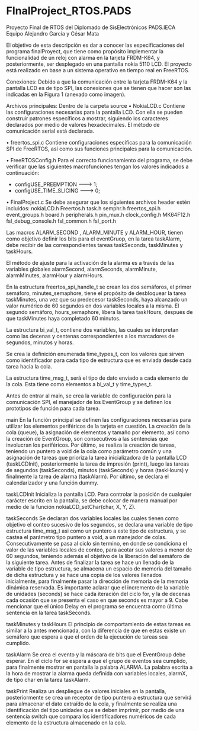 # FInalProject_RTOS.PADS
Proyecto Final de RTOS del Diplomado de SisElectrónicos PADS.IECA Equipo Alejandro García y César Mata

El objetivo de esta descripción es dar a conocer las especificaciones del programa finalProyect, que tiene como propósito implementar la funcionalidad de un reloj con alarma en la tarjeta FRDM-K64, y posteriormente, ser desplegado en una pantalla nokia 5110 LCD. El proyecto está realizado en base a un sistema operativo en tiempo real en FreeRTOS. 

Conexiones:
Debido a que la comunicación entre la tarjeta FRDM-K64 y la pantalla LCD es de tipo SPI, las conexiones que se tienen que hacer son las indicadas en la Figura 1 (anexado como imagen).


Archivos principales:
Dentro de la carpeta source 
•	NokiaLCD.c
Contiene las configuraciones necesarias para la pantalla LCD. Con ella se pueden construir patrones específicos a mostrar, siguiendo los caracteres declarados por medio de valores hexadecimales. El método de comunicación serial está declarada.

•	freertos_spi.c
Contiene configuraciones específicas para la comunicación SPI de FreeRTOS, así como sus funciones principales para la comunicación.

•	FreeRTOSConfig.h
Para el correcto funcionamiento del programa, se debe verificar que las siguientes macrofunciones tengan los valores indicados a continuación:
  - configUSE_PREEMPTION  ---> 1;
  - configUSE_TIME_SLICING ---> 0;
  
•	FinalProject.c
Se debe asegurar que los siguientes archivos header estén incluidos:
nokiaLCD.h
Freertos.h
task.h
semphr.h
freertos_spi.h
event_groups.h
board.h
peripherals.h
pin_mux.h
clock_config.h
MK64F12.h
fsl_debug_console.h
fsl_common.h
fsl_port.h

Las macros  ALARM_SECOND , ALARM_MINUTE  y ALARM_HOUR, tienen como objetivo definir los bits para el eventGruop, en la tarea taskAlarm, debe recibir de las correspondientes tareas taskSeconds, taskMinutes y taskHours.

El método de ajuste para la activación de la alarma es a través de las variables globales alarmSecond, alarmSeconds, alarmMinute, alarmMinutes, alarmHour y alarmHours.

En la estructura freertos_spi_handle_t se crean los dos semáforos, el primer semáforo, minutes_semaphore, tiene el propósito de desbloquear la tarea  taskMinutes, una vez que su predecesor taskSeconds, haya alcanzado un valor numérico de 60 segundos en dos variables locales a la misma. El segundo semáforo, hours_semaphore, libera la tarea taskHours, después de que taskMinutes haya completado 60 minutos. 

La estructura bi_val_t, contiene dos variables, las cuales se interpretan como las decenas y centenas correspondientes a los marcadores de segundos, minutos y horas.

Se crea la definición enumerada time_types_t, con los valores que sirven como identificador para cada tipo de estructura que es enviada desde cada tarea hacia la cola.

La estructura time_msg_t, será el tipo de dato enviado a cada elemento de la cola. Esta tiene como elementos a bi_val_t y time_types_t. 

Antes de entrar al main, se crea la variable de configuración para la comunicación SPI, el manejador de los EventGroup y se definen los prototipos de función para cada tarea.

main
En la función principal se definen las configuraciones necesarias para utilizar los elementos periféricos de la tarjeta en cuestión. La creación de la cola (queue), la asignación de elementos y tamaño por elemento, así como la creación de EventGroup, son consecutivos a las sentencias que involucran los periféricos. Por último, se realiza la creación de tareas, teniendo un puntero a void de la cola como parámetro común y una asignación de tareas que prioriza la tarea inicializadora de la pantalla LCD (taskLCDInit), posteriormente la tarea de impresión (print), luego las tareas de segundos (taskSeconds), minutos (taskSeconds) y horas (taskHours) y finalmente la tarea de alarma (taskAlarm). Por último, se declara el calendarizador y una función dummy.


taskLCDInit
Inicializa la pantalla LCD. Para controlar la posición de cualquier carácter escrito en la pantalla, se debe colocar de manera manual por medio de la función nokiaLCD_setChar(char, X, Y, Z).

taskSeconds
Se declaran dos variables locales las cuales tienen como objetivo el conteo sucesivo de los segundos, se declara una variable de tipo estructura time_msg_t asi como un puntero a este tipo de estructura, y se castea el parámetro tipo puntero a void, a un manejador de colas. Consecutivamente se pasa al ciclo sin termino, en donde se condiciona el valor de las variables locales de conteo, para acotar sus valores a menor de 60 segundos, teniendo además el objetivo de la liberación del semáforo de la siguiente tarea. Antes de finalizar la tarea se hace un llenado de la variable de tipo estructura, se almacena un espacio de memoria del tamaño de dicha estructura y se hace una copia de los valores llenados inicialmente, para finalmente pasar la dirección de memoria de la memoria dinámica reservada. Es importante aclarar que el incremento de la variable de unidades (seconds) se hace cada iteración del ciclo for, y la de decenas cada ocasión que se presenta el caso en que seconds es mayor a 9. Cabe mencionar que el único Delay en el programa se encuentra como última sentencia en la tarea taskSeconds.

taskMinutes y taskHours
El principio de comportamiento de estas tareas es similar a la antes mencionada, con la diferencia de que en estas existe un semáforo que espera a que el orden de la ejecución de tareas sea cumplido.  

taskAlarm
Se crea el evento y la máscara de bits que el EventGroup debe esperar. En el ciclo for se espera a que el grupo de eventos sea cumplido, para finalmente mostrar en pantalla la palabra ALARMA. La palabra escrita a la hora de mostrar la alarma queda definida con variables locales, alarmX, de tipo char en la tarea taskAlarm.

taskPrint
Realiza un despliegue de valores iniciales en la pantalla, posteriormente se crea un receptor de tipo puntero a estructura que servirá para almacenar el dato extraído de la cola, y finalmente se realiza una identificación del tipo unidades que se deben imprimir, por medio de una sentencia switch que compara los identificadores numéricos de cada elemento de la estructura almacenado en la cola.
